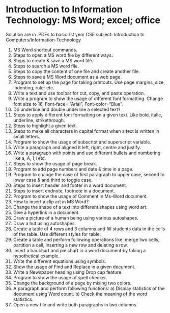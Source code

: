 Introduction to Information Technology: MS Word; excel; office
======================================

Solution are in .PDFs to basic 1st year CSE subject: Introduction to Computers/Information-Technology

1. MS Word shortcut commands. 
2. Steps to open a MS word file by different ways.
3. Steps to create & save a MS word file.
4. Steps to search a MS word file.
5. Steps to copy the content of one file and create another file.
6. Steps to save a MS Word document as a web page.
7. Program to set up the page for taking printouts. Use page margins, size, indenting, ruler etc.
8. Write a text and use toolbar for cut, copy, and paste operation.
9. Write a program to show the usage of different font formatting. Change font size to 18, Font-face= “Arial”, Font-color=“Blue”.
10. Do underline and double underline a selected text?
11. Steps to apply different font formatting on a given text. Like bold, italic, underline, strikethrough.
12. Steps to highlight a given text.
13. Steps to make all characters in capital format when a text is written in small letters.
14. Program to show the usage of subscript and superscript variable.
15. Write a paragraph and aligned it left, right, centre and justify.
16. Write a paragraph with points and use different bullets and numbering like a, A, 1,I etc.
17. Steps to show the usage of page break.
18. Program to add page numbers and date & time in a page.
19. Program to change the case of first paragraph to upper case, second to lower case & and third to toggle case.
20. Steps to insert header and footer in a word document.
21. Steps to insert endnote, footnote in a document.
22. Program to show the usage of Comment in Ms-Word document.
23. How to insert a clip art in MS Word?
24. Change the shape of a text into different shapes using word art.
25. Give a hyperlink in a document.
26. Draw a picture of a human being using various autoshapes.
27. Draw a hut using autoshapes.
28. Create a table of 4 rows and 3 columns and fill students data in the cells of the table. Use different styles for table.
29. Create a table and perform following operations like: merge two cells, partition a cell, inserting a new row and deleting a row.
30. Insert a bar chart and pie chart in a word document by taking a hypothetical example.
31. Write the different equations using symbols.
32. Show the usage of Find and Replace in a given document.
33. Write a Newspaper heading using Drop cap feature.
34. Program to show the usage of spell checker.
35. Change the background of a page by mixing two colors.
36. A paragraph and perform following functions: 
 a) Display statistics of the document using Word count.
 b) Check the meaning of the word statistics.
37. Open a new file and write both paragraphs in two columns.
